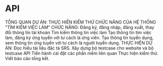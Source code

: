 # API
TỔNG QUAN DỰ ÁN: THỰC HIỂN KIỂM THỬ CHỨC NĂNG CỦA HỆ THỐNG "TÌM KIẾM VIỆC LÀM"
CHỨC NĂNG:   Đăng ký, đăng nhập, đăng xuất, thay đổi thông tin tài khoản
             Tìm kiếm thông tin việc làm
             Tạo thông tin tìm việc làm, đăng ký ứng tuyển với tư cách là ứng viên.
             Tạo thông tin tuyển dụng, xem thông tin ứng tuyển với tư cách là người tuyển dụng.
THỰC HIỆN DỰ ÁN:
  Đọc hiểu tài liệu đặc tả SRS.
  Xây dựng bộ testcase cho website và bộ testcase API
  Tiến hành cài đặt các phần mềm liên quan
  Thực hiện kiểm thử.
  Viết báo cáo tổng kết.
